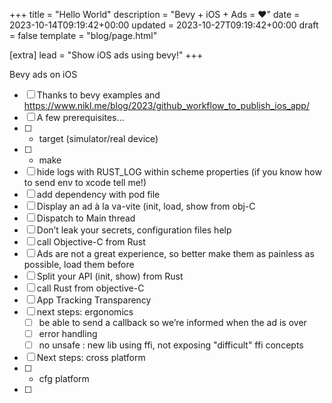 +++
title = "Hello World"
description = "Bevy + iOS + Ads = ❤️"
date = 2023-10-14T09:19:42+00:00
updated = 2023-10-27T09:19:42+00:00
draft = false
template = "blog/page.html"

[extra]
lead = "Show iOS ads using bevy!"
+++

Bevy ads on iOS
- [ ] Thanks to bevy examples and https://www.nikl.me/blog/2023/github_workflow_to_publish_ios_app/
- [ ] A few prerequisites…
- [ ] - target (simulator/real device)
- [ ] - make
- [ ] hide logs with RUST_LOG within scheme properties (if you know how to send env to xcode tell me!)
- [ ] add dependency with pod file
- [ ] Display an ad à la va-vite (init, load, show from obj-C
- [ ] Dispatch to Main thread
- [ ] Don’t leak your secrets, configuration files help
- [ ] call Objective-C from Rust
- [ ] Ads are not a great experience, so better make them as painless as possible, load them before
- [ ] Split your API (init, show) from Rust
- [ ] call Rust from objective-C
- [ ] App Tracking Transparency 
- [ ] next steps: ergonomics
    - [ ] be able to send a callback so we’re informed when the ad is over
    - [ ] error handling
    - [ ] no unsafe : new lib using ffi, not exposing "difficult" ffi concepts
- [ ] Next steps: cross platform
- [ ] - cfg platform
- [ ] 

